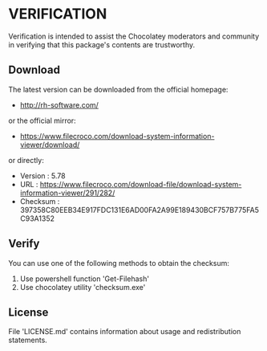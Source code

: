# VERIFICATION
Verification is intended to assist the Chocolatey moderators and community in verifying that this package's contents are trustworthy.

## Download
The latest version can be downloaded from the official homepage:
- <http://rh-software.com/>

or the official mirror:

- <https://www.filecroco.com/download-system-information-viewer/download/>

or directly:
- Version  : 5.78
- URL      : https://www.filecroco.com/download-file/download-system-information-viewer/291/282/
- Checksum : 397358C80EEB34E917FDC131E6AD00FA2A99E189430BCF757B775FA5C93A1352


## Verify
You can use one of the following methods to obtain the checksum:
1. Use powershell function 'Get-Filehash'
2. Use chocolatey utility 'checksum.exe'


## License
File 'LICENSE.md' contains information about usage and redistribution statements.

